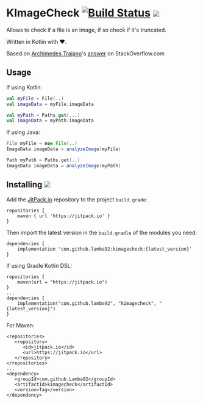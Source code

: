 # KImageCheck [![Build Status](https://travis-ci.org/lamba92/KImageCheck.svg?branch=master)](https://travis-ci.org/lamba92/KImageCheck) [![](https://jitpack.io/v/lamba92/kimagecheck.svg)](https://jitpack.io/#lamba92/kimagecheck)

Allows to check if a file is an image, if so check if it's truncated.

Written in Kotlin with ❤️.

Based on [Archimedes Trajano](https://stackoverflow.com/users/242042/archimedes-trajano)'s [answer](https://stackoverflow.com/a/10069478/2331319) on StackOverflow.com

## Usage

If using Kotlin:

```kotlin
val myFile = File(..)
val imageData = myFile.imageData

val myPath = Paths.get(...)
val imageData = myPath.imageData
```

If using Java:
```java
File myFile = new File(..)
ImageData imageData = analyzeImage(myFile)

Path myPath = Paths.get(..)
ImageData imageData = analyzeImage(myPath)
```

## Installing [![](https://jitpack.io/v/lamba92/kimagecheck.svg)](https://jitpack.io/#lamba92/kimagecheck)

Add the [JitPack.io](http://jitpack.io) repository to the project `build.grade`:
```
repositories {
    maven { url 'https://jitpack.io' }
}
```

Then import the latest version in the `build.gradle` of the modules you need:

```
dependencies {
    implementation 'com.github.lamba92:kimagecheck:{latest_version}'
}
```

If using Gradle Kotlin DSL:
```
repositories {
    maven(url = "https://jitpack.io")
}
...
dependencies {
    implementation("com.github.lamba92", "kimagecheck", "{latest_version}")
}
```
For Maven:
```
<repositories>
   <repository>
      <id>jitpack.io</id>
      <url>https://jitpack.io</url>
   </repository>
</repositories>
...
<dependency> 	 
   <groupId>com.github.Lamba92</groupId>
   <artifactId>kimagecheck</artifactId>
   <version>Tag</version>
</dependency>
```
